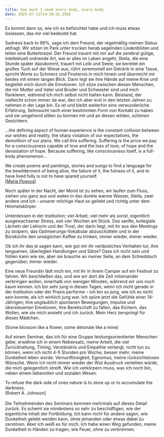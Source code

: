 ```yaml
---
title: how much I need every body, every body
date: 2025-07-12T14:10:32.550Z
---
```

Es kommt dann so, wie ich es befürchtet habe und ich muss etwas loslassen, das mir viel bedeutet hat. 

Sadness back to 99%, sage ich dem Freund, der regelmäßig meinen Status abfragt. Wir sitzen im Park unter trocken herab segelnden Lindenblüten und teilen eine Butterbrezel. Der Freund trauert mit mir auf die zerebral gütige, intellektuell ordnende Art, wie er alles im Leben angeht, Stella, die eine Stunde später dazukommt, trauert mit Leib und Seele; sie bereitet ein großes Tuch auf der Wiese aus, rührt zeremoniell ein Getränk in eine Tasse, spricht Worte zu Schmerz und Finsternis in mich hinein und überreicht mir beides mit einem langen Blick. Dann legt sie ihre Hände auf meine Knie und begleitet mich durch die Emotionen. Ich sitze zwischen diesen Menschen, die mir Mutter und Vater und Bruder und Schwester sind und mich flankieren, während ich mich selbst nicht halten kann. Beistand, der vielleicht schon immer da war, den ich aber erst in den letzten Jahren zu nehmen in der Lage bin. Es ist und bleibt weiterhin eine verwunderliche Erfahrung, Sehnsucht nach einer bestimmten Form von Kontakt zu haben und sie umgehend stillen zu können mit und an diesen wilden, schönen Gesichtern.

...the defining aspect of human experience is the constant collision between our wishes and reality, the sharp violation of our expectations, the demolition of our plans. We call this suffering. Suffering is the price we pay for a consciousness capable of love and the loss of love, of hope and the devastation of hope. Because suffering, like consciousness itself, is a full-body phenomenon…

We create poems and paintings, stories and songs to find a language for the bewilderment of being alive, the failure of it, the fulness of it, and to have lived fully is not to have spared yourself.\
[[Maria Popova](https://www.themarginalian.org/2025/07/07/suffering-creativity-canetti-rilke/)]

Noch später in der Nacht, der Mond ist zu sehen, wir laufen zum Fluss, ziehen uns ganz aus und waten in das dunkle warme Wasser, Stella, zwei andere und ich - unserer milchige Haut so geliebt und richtig unter dem Himmelskörper.

Unterdessen in der Institution; viel Arbeit, viel mehr als sonst, eigentlich ausgewachsener Stress, seit vier Wochen am Stück. Das sanfte, kollegiale Lächeln der Lektorin und der Trost, der darin liegt, mit ihr aus den Meetings zu stolpern, das Optimierungs-Vokabular abzuschütteln und in der Büroküche den unsäglichen Kaffee zu trinken, immer wieder, immer wieder.

Ob ich ihr das je sagen kann, wie gut mir ihr verlässliches Verhalten tut, ihre langsamen, überlegten Handlungen und Sätze? Dass ich nicht sein und fühlen kann wie sie, aber sie brauche an meiner Seite, an dem Schreibtisch gegenüber, immer wieder.

Eine neue Freundin lädt mich ein, mit ihr in ihrem Camper auf ein Festival zu fahren. Wir beschließen das, und wie wir dort die Zeit miteinander verbringen wollen, innerhalb von wenigen Minuten, während wir uns noch kaum kennen. Ich bin sehr jung in diesen Tagen, wenn ich nicht gerade in der Institution oder der Praxis performe – ich bin so jung, wie ich es nicht sein konnte, als ich wirklich jung war. Ich spüre jetzt die Gefühle einer 14-Jährigen; ihre unglaublich spontanen Bewegungen, Impulse und übersteuerten Emotionen, ihre Bereitschaft zu fallen, das Kichern, das Wollen, wie sie mich ansieht und ich zurück. Mein Herz zerspringt für dieses Mädchen.

(Some blossom like a flower, some detonate like a mine)

Auf einem Seminar, das ich für eine Gruppe leistungsorientierter Menschen gebe, erwähne ich in einem Nebensatz, meine Arbeit, die viel Zurückhaltung, Timing, Verständnis und Empathie verlangt, nicht tun zu können, wenn ich nicht 4-5 Stunden pro Woche, besser mehr, meine Dunkelheit leben würde. Vernunftlosigkeit, Egoismus, meine rücksichtslosen Wünsche. Wenn ich nicht immer wieder der Wut Ausdruck verleihen würde, die mich gelegentlich streift. Wie ich verkörpern muss, was ich noch bin, neben einem liebevollen und sozialen Wesen.

To refuse the dark side of ones nature is to store up or to accumulate the darkness. \
\[Robert A. Johnson]\
\
Die Teilnehmenden des Seminars kommen mehrmals auf dieses Detail zurück. Es scheint sie mindestens so sehr zu beschäftigen, wie der eigentliche Inhalt der Fortbildung. Ich kann nicht für andere sagen, wie Dunkelheit gelebt werden kann, ohne jemanden oder etwas dabei zu zerstören. Aber ich weiß es für mich. Ich habe einen Weg gefunden, meine Dunkelheit in Händen zu tragen, wie Feuer, ohne zu verbrennen.